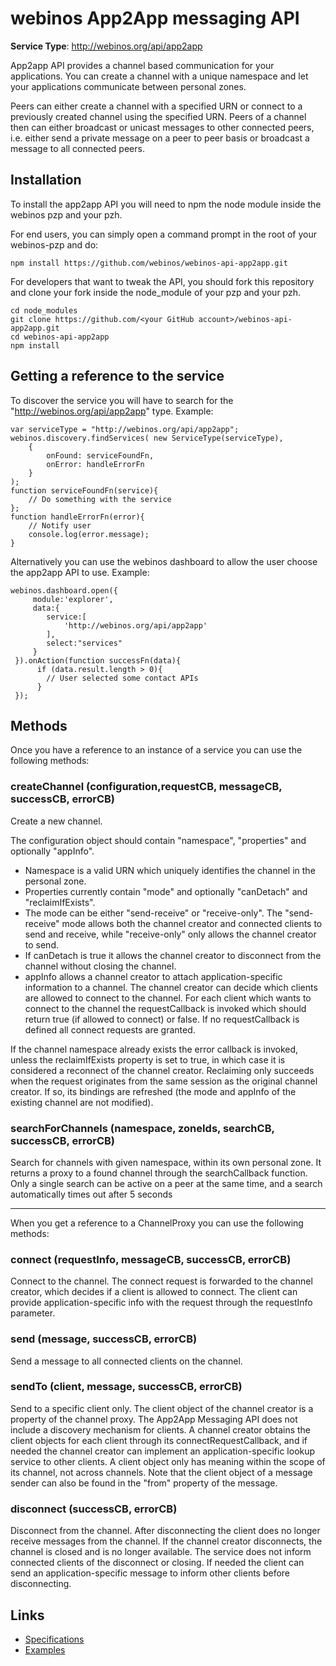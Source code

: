 # webinos App2App messaging API #

**Service Type**: http://webinos.org/api/app2app

App2app API provides a channel based communication for your applications. You can create a channel with a unique namespace and let your applications communicate between personal zones.

Peers can either create a channel with a specified URN or connect to a previously created channel using the specified URN. Peers of a channel then can either broadcast or unicast messages to other connected peers, i.e. either send a private message on a peer to peer basis or broadcast a message to all connected peers.

## Installation ##

To install the app2app API you will need to npm the node module inside the webinos pzp and your pzh.

For end users, you can simply open a command prompt in the root of your webinos-pzp and do: 

	npm install https://github.com/webinos/webinos-api-app2app.git

For developers that want to tweak the API, you should fork this repository and clone your fork inside the node_module of your pzp and your pzh.

	cd node_modules
	git clone https://github.com/<your GitHub account>/webinos-api-app2app.git
	cd webinos-api-app2app
	npm install


## Getting a reference to the service ##

To discover the service you will have to search for the "http://webinos.org/api/app2app" type. Example:

	var serviceType = "http://webinos.org/api/app2app";
	webinos.discovery.findServices( new ServiceType(serviceType), 
		{ 
			onFound: serviceFoundFn, 
			onError: handleErrorFn
		}
	);
	function serviceFoundFn(service){
		// Do something with the service
	};
	function handleErrorFn(error){
		// Notify user
		console.log(error.message);
	}

Alternatively you can use the webinos dashboard to allow the user choose the app2app API to use. Example:
 	
	webinos.dashboard.open({
         module:'explorer',
	     data:{
         	service:[
            	'http://webinos.org/api/app2app'
         	],
            select:"services"
         }
     }).onAction(function successFn(data){
		  if (data.result.length > 0){
			// User selected some contact APIs
		  }
	 });

## Methods ##

Once you have a reference to an instance of a service you can use the following methods:

### createChannel (configuration,requestCB, messageCB, successCB, errorCB)

Create a new channel.

The configuration object should contain "namespace", "properties" and optionally "appInfo".

- Namespace is a valid URN which uniquely identifies the channel in the personal zone.
- Properties currently contain "mode" and optionally "canDetach" and "reclaimIfExists".
 - The mode can be either "send-receive" or "receive-only". The "send-receive" mode allows both the channel creator and connected clients to send and receive, while "receive-only" only allows the channel creator to send.
 - If canDetach is true it allows the channel creator to disconnect from the channel without closing the channel.
- appInfo allows a channel creator to attach application-specific information to a channel. The channel creator can decide which clients are allowed to connect to the channel. For each client which wants to connect to the channel the requestCallback is invoked which should return true (if allowed to connect) or false. If no requestCallback is defined all connect requests are granted.

If the channel namespace already exists the error callback is invoked, unless the reclaimIfExists property is set to true, in which case it is considered a reconnect of the channel creator. Reclaiming only succeeds when the request
originates from the same session as the original channel creator. If so, its bindings are refreshed (the mode and
 appInfo of the existing channel are not modified).

### searchForChannels (namespace, zoneIds, searchCB, successCB, errorCB)

 Search for channels with given namespace, within its own personal zone. It returns a proxy to a found channel through the searchCallback function. Only a single search can be active on a peer at the same time, and a search automatically times out after 5 seconds


----------

When you get a reference to a ChannelProxy you can use the following methods:

### connect (requestInfo, messageCB, successCB, errorCB)

Connect to the channel. The connect request is forwarded to the channel creator, which decides if a client is allowed to connect. The client can provide application-specific info with the request through the requestInfo parameter.

### send (message, successCB, errorCB)

Send a message to all connected clients on the channel. 

### sendTo (client, message, successCB, errorCB)

Send to a specific client only. The client object of the channel creator is a property of the channel proxy. The App2App Messaging API does not include a discovery mechanism for clients. A channel creator obtains the client objects for each client through its connectRequestCallback, and if needed the channel creator can implement an application-specific lookup service to other clients. A client object only has meaning within the scope of its channel, not across channels. Note that the client object of a message sender can also be found in the "from" property of the message.

### disconnect (successCB, errorCB)

Disconnect from the channel. After disconnecting the client does no longer receive messages from the channel.
If the channel creator disconnects, the channel is closed and is no longer available. The service does not inform connected clients of the disconnect or closing. If needed the client can send an application-specific message to inform other clients before disconnecting.


## Links ##

- [Specifications](http://dev.webinos.org/specifications/api/app2app.html)
- [Examples](https://github.com/webinos/webinos-api-app2app/wiki/Examples)

